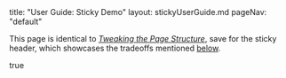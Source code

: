 <frontmatter>
  title: "User Guide: Sticky Demo"
  layout: stickyUserGuide.md
  pageNav: "default"
</frontmatter>

<box>

This page is identical to [*Tweaking the Page Structure*](./tweakingThePageStructure.md), save for the sticky header, which showcases the tradeoffs mentioned [below](#option-2-sticky-header-dynamically-hidden).
</box>

<include src="tweakingThePageStructure.md" omitFrontmatter>
<variable name="isSticky">true</variable>
</include>
